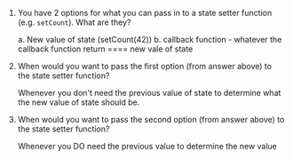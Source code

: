 1. You have 2 options for what you can pass in to a
   state setter function (e.g. `setCount`). What are they?
   
   a. New value of state (setCount(42))
   b. callback function  - whatever the callback function 
   return ==== new vale of state

    
2. When would you want to pass the first option (from answer
   above) to the state setter function?


    Whenever you don't need the previous value of state to determine
    what the new value of state should be.


3. When would you want to pass the second option (from answer
   above) to the state setter function?

    Whenever you DO need the previous value to determine the new value
